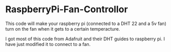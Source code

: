 # RaspberryPi-Fan-Controllor
This code will make your raspberry pi (connected to a DHT 22 and a 5v fan) turn on the fan when it gets to a certain temperacture.

I got most of this code from Adafruit and their DHT guides to raspberry pi.  I have just modified it to connect to a fan.
